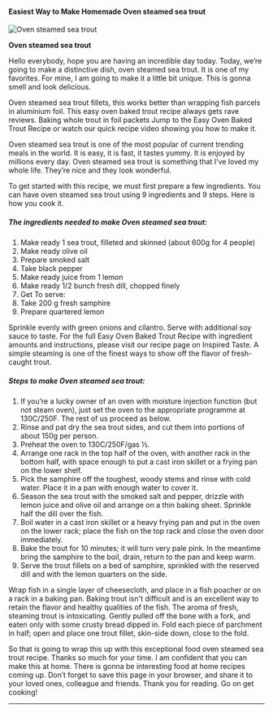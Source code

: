            

#### Easiest Way to Make Homemade Oven steamed sea trout

![Oven steamed sea trout](https://img-global.cpcdn.com/recipes/8357b9474bd306ca/751x532cq70/oven-steamed-sea-trout-recipe-main-photo.jpg)

**Oven steamed sea trout**

Hello everybody, hope you are having an incredible day today. Today, we’re going to make a distinctive dish, oven steamed sea trout. It is one of my favorites. For mine, I am going to make it a little bit unique. This is gonna smell and look delicious.

Oven steamed sea trout fillets, this works better than wrapping fish parcels in aluminium foil. This easy oven baked trout recipe always gets rave reviews. Baking whole trout in foil packets Jump to the Easy Oven Baked Trout Recipe or watch our quick recipe video showing you how to make it.

Oven steamed sea trout is one of the most popular of current trending meals in the world. It is easy, it is fast, it tastes yummy. It is enjoyed by millions every day. Oven steamed sea trout is something that I’ve loved my whole life. They’re nice and they look wonderful.

To get started with this recipe, we must first prepare a few ingredients. You can have oven steamed sea trout using 9 ingredients and 9 steps. Here is how you cook it.

##### The ingredients needed to make Oven steamed sea trout:

1.  Make ready 1 sea trout, filleted and skinned (about 600g for 4 people)
2.  Make ready olive oil
3.  Prepare smoked salt
4.  Take black pepper
5.  Make ready juice from 1 lemon
6.  Make ready 1/2 bunch fresh dill, chopped finely
7.  Get To serve:
8.  Take 200 g fresh samphire
9.  Prepare quartered lemon

Sprinkle evenly with green onions and cilantro. Serve with additional soy sauce to taste. For the full Easy Oven Baked Trout Recipe with ingredient amounts and instructions, please visit our recipe page on Inspired Taste. A simple steaming is one of the finest ways to show off the flavor of fresh-caught trout.

##### Steps to make Oven steamed sea trout:

1.  If you’re a lucky owner of an oven with moisture injection function (but not steam oven), just set the oven to the appropriate programme at 130C/250F. The rest of us proceed as below.
2.  Rinse and pat dry the sea trout sides, and cut them into portions of about 150g per person.
3.  Preheat the oven to 130C/250F/gas ½.
4.  Arrange one rack in the top half of the oven, with another rack in the bottom half, with space enough to put a cast iron skillet or a frying pan on the lower shelf.
5.  Pick the samphire off the toughest, woody stems and rinse with cold water. Place it in a pan with enough water to cover it.
6.  Season the sea trout with the smoked salt and pepper, drizzle with lemon juice and olive oil and arrange on a thin baking sheet. Sprinkle half the dill over the fish.
7.  Boil water in a cast iron skillet or a heavy frying pan and put in the oven on the lower rack; place the fish on the top rack and close the oven door immediately.
8.  Bake the trout for 10 minutes; it will turn very pale pink. In the meantime bring the samphire to the boil, drain, return to the pan and keep warm.
9.  Serve the trout fillets on a bed of samphire, sprinkled with the reserved dill and with the lemon quarters on the side.

Wrap fish in a single layer of cheesecloth, and place in a fish poacher or on a rack in a baking pan. Baking trout isn't difficult and is an excellent way to retain the flavor and healthy qualities of the fish. The aroma of fresh, steaming trout is intoxicating. Gently pulled off the bone with a fork, and eaten only with some crusty bread dipped in. Fold each piece of parchment in half; open and place one trout fillet, skin-side down, close to the fold.

So that is going to wrap this up with this exceptional food oven steamed sea trout recipe. Thanks so much for your time. I am confident that you can make this at home. There is gonna be interesting food at home recipes coming up. Don’t forget to save this page in your browser, and share it to your loved ones, colleague and friends. Thank you for reading. Go on get cooking!

* * *
